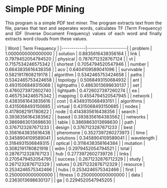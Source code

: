 # Simple PDF Mining
<p align="justify">This program is a simple PDF text miner. The program extracts text from the file, parses that text and seperates words, calculates TF (Term Frequency) and IDF (Inverse Document Frequency) values of each word and finally extracts word clouds from these values.</p>
| Word       | Term Frequency     | 
|------------|--------------------| 
| problem    | 1.0000000000000000 | 
| solution   | 0.8835616438356164 | 
| link       | 0.7979452054794520 | 
| physical   | 0.7876712328767124 | 
| vt         | 0.7157534246575342 | 
| shortest   | 0.7054794520547946 | 
| number     | 0.6643835616438356 | 
| aco        | 0.6404109589041096 | 
| survivable | 0.5821917808219178 | 
| algorithm  | 0.5342465753424658 | 
| paths      | 0.5342465753424658 | 
| topology   | 0.5068493150684932 | 
| ant        | 0.4931506849315068 | 
| lightpaths | 0.4863013698630137 | 
| set        | 0.4760273972602740 | 
| lightpath  | 0.4726027397260274 | 
| ea         | 0.4657534246575342 | 
| mapping    | 0.4554794520547945 | 
| network    | 0.4383561643835616 | 
| cost       | 0.4349315068493151 | 
| algorithms | 0.4315068493150685 | 
| virtual    | 0.4315068493150685 | 
| nodes      | 0.4178082191780822 | 
| node       | 0.4143835616438356 | 
| search     | 0.3938356164383562 | 
| based      | 0.3938356164383562 | 
| networks   | 0.3869863013698630 | 
| table      | 0.3869863013698630 | 
| path       | 0.3767123287671233 | 
| design     | 0.3767123287671233 | 
| best       | 0.3561643835616438 | 
| pheromone  | 0.3527397260273973 | 
| time       | 0.3458904109589041 | 
| solutions  | 0.3458904109589041 | 
| wavelength | 0.3184931506849315 | 
| optical    | 0.3116438356164384 | 
| mutation   | 0.3082191780821918 | 
| wdm        | 0.2979452054794521 | 
| total      | 0.2876712328767123 | 
| hub        | 0.2773972602739726 | 
| links      | 0.2705479452054795 | 
| success    | 0.2671232876712329 | 
| study      | 0.2671232876712329 | 
| values     | 0.2671232876712329 | 
| resource   | 0.2534246575342466 | 
| hubs       | 0.2534246575342466 | 
| first      | 0.2500000000000000 | 
| fitness    | 0.2500000000000000 | 
| data       | 0.2363013698630137 | 
| ga         | 0.2294520547945205 | 
